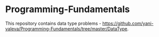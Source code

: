 # Programming-Fundamentals

This repository contains data type problems - https://github.com/yani-valeva/Programming-Fundamentals/tree/master/DataType.
